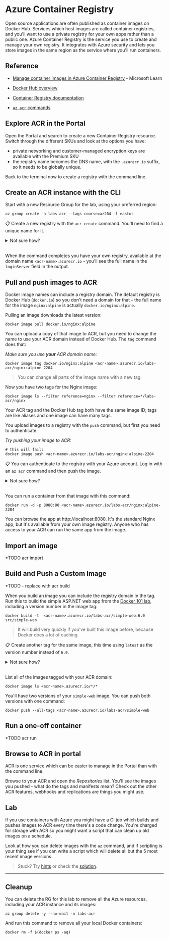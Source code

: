 # Azure Container Registry

Open source applications are often published as container images on Docker Hub. Services which host images are called container registries, and you'll want to use a private registry for your own apps rather than a public one. Azure Container Registry is the service you use to create and manage your own registry. It integrates with Azure security and lets you store images in the same region as the service where you'll run containers.

## Reference

- [Manage container images in Azure Container Registry](https://learn.microsoft.com/en-gb/training/modules/publish-container-image-to-azure-container-registry/) - Microsoft Learn

- [Docker Hub overview](https://docs.docker.com/docker-hub/)

- [Container Registry documentation](https://docs.microsoft.com/en-gb/azure/container-registry/)

- [`az acr` commands](https://docs.microsoft.com/en-us/cli/azure/acr?view=azure-cli-latest)


## Explore ACR in the Portal

Open the Portal and search to create a new Container Registry resource. Switch through the different SKUs and look at the options you have:

- private networking and customer-managed encryption keys are available with the Premium SKU
- the registry name becomes the DNS name, with the `.azurecr.io` suffix, so it needs to be globally unique.

Back to the terminal now to create a registry with the command line.

## Create an ACR instance with the CLI

Start with a new Resource Group for the lab, using your preferred region:

```
az group create -n labs-acr --tags course=az204 -l eastus
```

📋 Create a new registry with the `acr create` command. You'll need to find a unique name for it.

<details>
  <summary>Not sure how?</summary>

Start with the help:

```
az acr create --help
```

There are a lot more options than you see in the Portal. If you do use the Portal to create a registry you can set a lot of these in the management page.

This creates a Basic-SKU registry:

```
az acr create -g labs-acr -l eastus --sku 'Basic' -n <acr-name>
```

ACR names are stricter than most, so you might see an error if you try to use an illegal character.

</details><br/>

When the command completes you have your own registry, available at the domain name `<acr-name>.azurecr.io` - you'll see the full name in the `loginServer` field in the output.

## Pull and push images to ACR

Docker image names can include a registry domain. The default registry is Docker Hub (`docker.io`) so you don't need a domain for that - the full name for the image `nginx:alpine` is actually `docker.io/nginx:alpine`.

Pulling an image downloads the latest version:

```
docker image pull docker.io/nginx:alpine
```

You can upload a copy of that image to ACR, but you need to change the name to use your ACR domain instead of Docker Hub. The `tag` command does that:

_Make sure you use **your** ACR domain name:_

```
docker image tag docker.io/nginx:alpine <acr-name>.azurecr.io/labs-acr/nginx:alpine-2204
```

> You can change all parts of the image name with a new tag.

Now you have two tags for the Nginx image:

```
docker image ls --filter reference=nginx --filter reference=*/labs-acr/nginx
```

Your ACR tag and the Docker Hub tag both have the same image ID; tags are like aliases and one image can have many tags.

You upload images to a registry with the `push` command, but first you need to authenticate.

_Try pushing your image to ACR:_

```
# this will fail:
docker image push <acr-name>.azurecr.io/labs-acr/nginx:alpine-2204
```

📋 You can authenticate to the registry with your Azure account. Log in with an `az acr` command and then push the image.

<details>
  <summary>Not sure how?</summary>

List the ACR commands:

```
az acr --help
```

You'll see there's a `login` command which just needs your ACR name:

```
az acr login -n <acr-name>
```

Now when you push your image it will upload:

```
docker image push <acr-name>.azurecr.io/labs-acr/nginx:alpine-2204
```

</details><br/>

You can run a container from that image with this command:

```
docker run -d -p 8080:80 <acr-name>.azurecr.io/labs-acr/nginx:alpine-2204
```

You can browse the app at http://localhost:8080. It's the standard Nginx app, but it's available from your own image registry. Anyone who has access to your ACR can run the same app from the image.

## Import an image 

*TODO acr import

## Build and Push a Custom Image

*TODO - replace with acr build

When you build an image you can include the registry domain in the tag. Run this to build the simple ASP.NET web app from the [Docker 101 lab](/labs/docker/README.md), including a version number in the image tag:

```
docker build -t  <acr-name>.azurecr.io/labs-acr/simple-web:6.0 src/simple-web
```

> It will build very quickly if you've built this image before, because Docker does a lot of caching

📋 Create another tag for the same image, this time using `latest` as the version number instead of `6.0`.

<details>
  <summary>Not sure how?</summary>

You can use the `tag` command to create a new tag for an image and change any part of the name, including the registry domain or verion number:

```
docker tag <acr-name>.azurecr.io/labs-acr/simple-web:6.0 <acr-name>.azurecr.io/labs-acr/simple-web:latest
```

</details><br/>

List all of the images tagged with your ACR domain:

```
docker image ls <acr-name>.azurecr.io/*/*
```

You'll have two versions of your `simple-web` image. You can push both versions with one command:

```
docker push --all-tags <acr-name>.azurecr.io/labs-acr/simple-web
```

## Run a one-off container

*TODO acr run

## Browse to ACR in portal  

ACR is one service which can be easier to manage in the Portal than with the command line. 

Browse to your ACR and open the _Repositories_ list. You'll see the images you pushed - what do the tags and manifests mean? Check out the other ACR features, webhooks and replications are things you might use.

## Lab

If you use containers with Azure you might have a CI job which builds and pushes images to ACR every time there's a code change. You're charged for storage with ACR so you might want a script that can clean up old images on a schedule.

Look at how you can delete images with the `az` command, and if scripting is your thing see if you can write a script which will delete all but the 5 most recent image versions.

> Stuck? Try [hints](hints.md) or check the [solution](solution.md).

___

## Cleanup

You can delete the RG for this lab to remove all the Azure resources, including your ACR instance and its images:

```
az group delete -y --no-wait -n labs-acr
```

And run this command to remove all your local Docker containers:

```
docker rm -f $(docker ps -aq)
```